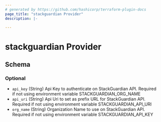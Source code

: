 ```yaml
---
# generated by https://github.com/hashicorp/terraform-plugin-docs
page_title: "stackguardian Provider"
description: |-

---
```


# stackguardian Provider

<!-- schema generated by tfplugindocs -->
## Schema

### Optional

- `api_key` (String) Api Key to authenticate on StackGuardian API. Required if not using environment variable STACKGUARDIAN_ORG_NAME
- `api_uri` (String) Api Uri to set as prefix URL for StackGuardian API. Required if not using environment variable STACKGUARDIAN_API_URI
- `org_name` (String) Organization Name to use on StackGuardian API. Required if not using environment variable STACKGUARDIAN_API_KEY


